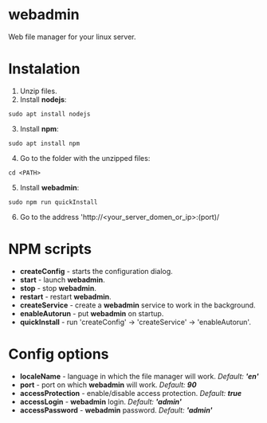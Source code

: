 # webadmin
Web file manager for your linux server.

# Instalation
1. Unzip files.
2. Install **nodejs**:
```
sudo apt install nodejs
```

3. Install **npm**:
```
sudo apt install npm
```

4. Go to the folder with the unzipped files:
```
cd <PATH>
```

5. Install **webadmin**:
```
sudo npm run quickInstall
```

6. Go to the address 'http://<your_server_domen_or_ip>:(port)/

# NPM scripts
* **createConfig** - starts the configuration dialog.
* **start** - launch **webadmin**.
* **stop** - stop **webadmin**.
* **restart** - restart **webadmin**.
* **createService** - create a **webadmin** service to work in the background.
* **enableAutorun** - put **webadmin** on startup.
* **quickInstall** - run 'createConfig' -> 'createService' -> 'enableAutorun'.

# Config options
* **localeName** - language in which the file manager will work. _Default: **'en'**_
* **port** - port on which **webadmin** will work. _Default: **90**_
* **accessProtection** - enable/disable access protection. _Default: **true**_
* **accessLogin** - **webadmin** login. _Default: **'admin'**_
* **accessPassword** - **webadmin** password. _Default: **'admin'**_
